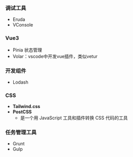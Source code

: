 ### 调试工具

- Eruda
- VConsole

### Vue3

- Pinia 状态管理
- Volar：vscode中开发vue插件，类似vetur

### 开发组件

- Lodash 

### CSS

- **Tailwind.css**
- **PostCSS**
  - 是一个用 JavaScript 工具和插件转换 CSS 代码的工具


### 任务管理工具

- Grunt
- Gulp